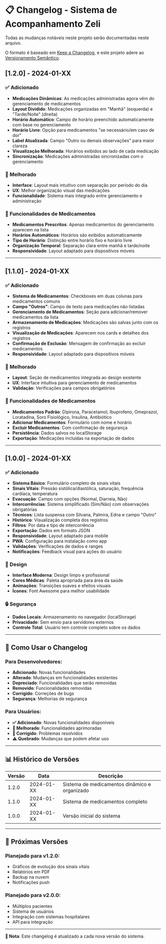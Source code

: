 # 📋 Changelog - Sistema de Acompanhamento Zeli

Todas as mudanças notáveis neste projeto serão documentadas neste arquivo.

O formato é baseado em [Keep a Changelog](https://keepachangelog.com/pt-BR/1.0.0/),
e este projeto adere ao [Versionamento Semântico](https://semver.org/lang/pt-BR/).

## [1.2.0] - 2024-01-XX

### ✅ Adicionado
- **Medicações Dinâmicas**: As medicações administradas agora vêm do gerenciamento de medicamentos
- **Layout Dividido**: Medicações organizadas em "Manhã" (esquerda) e "Tarde/Noite" (direita)
- **Horário Automático**: Campo de horário preenchido automaticamente com base no gerenciamento
- **Horário Livre**: Opção para medicamentos "se necessário/em caso de dor"
- **Label Atualizada**: Campo "Outro ou demais observações" para maior clareza
- **Visualização Melhorada**: Horários exibidos ao lado de cada medicação
- **Sincronização**: Medicações administradas sincronizadas com o gerenciamento

### 🔧 Melhorado
- **Interface**: Layout mais intuitivo com separação por período do dia
- **UX**: Melhor organização visual das medicações
- **Funcionalidade**: Sistema mais integrado entre gerenciamento e administração

### 📱 Funcionalidades de Medicamentos
- **Medicamentos Prescritos**: Apenas medicamentos do gerenciamento aparecem na lista
- **Horários Automáticos**: Horários são exibidos automaticamente
- **Tipo de Horário**: Distinção entre horário fixo e horário livre
- **Organização Temporal**: Separação clara entre manhã e tarde/noite
- **Responsividade**: Layout adaptado para dispositivos móveis

---

## [1.1.0] - 2024-01-XX

### ✅ Adicionado
- **Sistema de Medicamentos**: Checkboxes em duas colunas para medicamentos comuns
- **Campo "Outros"**: Campo de texto para medicações não listadas
- **Gerenciamento de Medicamentos**: Seção para adicionar/remover medicamentos da lista
- **Armazenamento de Medicações**: Medicações são salvas junto com os registros
- **Visualização de Medicações**: Aparecem nos cards e detalhes dos registros
- **Confirmação de Exclusão**: Mensagem de confirmação ao excluir medicamentos
- **Responsividade**: Layout adaptado para dispositivos móveis

### 🔧 Melhorado
- **Layout**: Seção de medicamentos integrada ao design existente
- **UX**: Interface intuitiva para gerenciamento de medicamentos
- **Validação**: Verificações para campos obrigatórios

### 📱 Funcionalidades de Medicamentos
- **Medicamentos Padrão**: Dipirona, Paracetamol, Ibuprofeno, Omeprazol, Loratadina, Soro Fisiológico, Insulina, Antibiótico
- **Adicionar Medicamentos**: Formulário com nome e horário
- **Excluir Medicamentos**: Com confirmação de segurança
- **Persistência**: Dados salvos no localStorage
- **Exportação**: Medicações incluídas na exportação de dados

---

## [1.0.0] - 2024-01-XX

### ✅ Adicionado
- **Sistema Básico**: Formulário completo de sinais vitais
- **Sinais Vitais**: Pressão sistólica/diastólica, saturação, frequência cardíaca, temperatura
- **Evacuação**: Campo com opções (Normal, Diarreia, Não)
- **Intercorrências**: Sistema simplificado (Sim/Não) com observações obrigatórias
- **Técnicos**: Lista suspensa com Silvana, Palmira, Edna e campo "Outro"
- **Histórico**: Visualização completa dos registros
- **Filtros**: Por data e tipo de intercorrência
- **Exportação**: Dados em formato JSON
- **Responsividade**: Layout adaptado para mobile
- **PWA**: Configuração para instalação como app
- **Validações**: Verificações de dados e ranges
- **Notificações**: Feedback visual para ações do usuário

### 🎨 Design
- **Interface Moderna**: Design limpo e profissional
- **Cores Médicas**: Paleta apropriada para área da saúde
- **Animações**: Transições suaves e efeitos visuais
- **Ícones**: Font Awesome para melhor usabilidade

### 🔒 Segurança
- **Dados Locais**: Armazenamento no navegador (localStorage)
- **Privacidade**: Sem envio para servidores externos
- **Controle Total**: Usuário tem controle completo sobre os dados

---

## 🔄 Como Usar o Changelog

### **Para Desenvolvedores:**
- **Adicionado**: Novas funcionalidades
- **Alterado**: Mudanças em funcionalidades existentes
- **Depreciado**: Funcionalidades que serão removidas
- **Removido**: Funcionalidades removidas
- **Corrigido**: Correções de bugs
- **Segurança**: Melhorias de segurança

### **Para Usuários:**
- **✅ Adicionado**: Novas funcionalidades disponíveis
- **🔧 Melhorado**: Funcionalidades aprimoradas
- **🐛 Corrigido**: Problemas resolvidos
- **⚠️ Quebrado**: Mudanças que podem afetar uso

---

## 📊 Histórico de Versões

| Versão | Data | Descrição |
|--------|------|-----------|
| 1.2.0 | 2024-01-XX | Sistema de medicamentos dinâmico e organizado |
| 1.1.0 | 2024-01-XX | Sistema de medicamentos completo |
| 1.0.0 | 2024-01-XX | Versão inicial do sistema |

---

## 🎯 Próximas Versões

### **Planejado para v1.2.0:**
- Gráficos de evolução dos sinais vitais
- Relatórios em PDF
- Backup na nuvem
- Notificações push

### **Planejado para v2.0.0:**
- Múltiplos pacientes
- Sistema de usuários
- Integração com sistemas hospitalares
- API para integração

---

**📝 Nota**: Este changelog é atualizado a cada nova versão do sistema. 